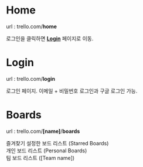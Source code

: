 # Home
url : trello.com/**home**

로그인을 클릭하면 [**Login**](#login) 페이지로 이동.

# <a name="login"></a>Login
url : trello.com/**login**

로그인 페이지. 이메일 + 비밀번호 로그인과 구글 로그인 가능.

# Boards
url : trello.com/**[name]**/**boards**

즐겨찾기 설정한 보드 리스트 (Starred Boards)<br>
개인 보드 리스트 (Personal Boards)<br>
팀 보드 리스트 ([Team name])
